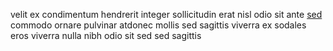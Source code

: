 velit ex condimentum hendrerit integer sollicitudin erat nisl odio sit ante
[sed](generated_webpages/vel4.md) commodo ornare pulvinar atdonec mollis sed
sagittis viverra ex sodales eros viverra nulla nibh odio sit sed sed sagittis